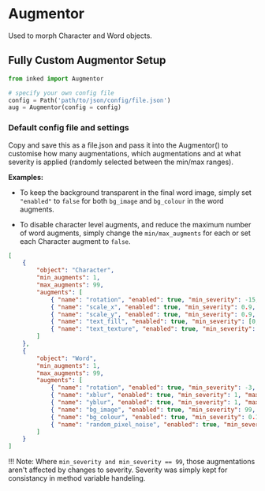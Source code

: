 # Augmentor

Used to morph Character and Word objects.

## Fully Custom Augmentor Setup

``` python
from inked import Augmentor

# specify your own config file
config = Path('path/to/json/config/file.json')
aug = Augmentor(config = config)
```

### Default config file and settings

Copy and save this as a file.json and pass it into the Augmentor() to customise how many augmentations, which augmentations and at what severity is applied (randomly selected between the min/max ranges).

**Examples:**

- To keep the background transparent in the final word image, simply set `"enabled"` to `false` for both `bg_image` and `bg_colour` in the word augments.

- To disable character level augments, and reduce the maximum number of word augments, simply change the `min/max_augments` for each or set each Character augment to `false`.

``` json
[
    {
        "object": "Character",
        "min_augments": 1,
        "max_augments": 99,
        "augments": [
            { "name": "rotation", "enabled": true, "min_severity": -15, "max_severity": 15 },
            { "name": "scale_x", "enabled": true, "min_severity": 0.9, "max_severity": 1.1 },
            { "name": "scale_y", "enabled": true, "min_severity": 0.9, "max_severity": 1.1 },
            { "name": "text_fill", "enabled": true, "min_severity": [0,0,0], "max_severity": [255,255,255] },
            { "name": "text_texture", "enabled": true, "min_severity": 99, "max_severity": 99 }
        ]
    },
    {
        "object": "Word",
        "min_augments": 1,
        "max_augments": 99,
        "augments": [
            { "name": "rotation", "enabled": true, "min_severity": -3, "max_severity": 3 },
            { "name": "xblur", "enabled": true, "min_severity": 1, "max_severity": 2 },
            { "name": "yblur", "enabled": true, "min_severity": 1, "max_severity": 2 },
            { "name": "bg_image", "enabled": true, "min_severity": 99, "max_severity": 99 },
            { "name": "bg_colour", "enabled": true, "min_severity": 0.1, "max_severity": 0.4 },
            { "name": "random_pixel_noise", "enabled": true, "min_severity": 0.005, "max_severity": 0.03 }
        ]
    }
]
```

!!! Note:
    Where `min_severity and min_severity == 99`, those augmentations aren't affected by changes to severity. Severity was simply kept for consistancy in method variable handeling.